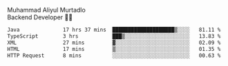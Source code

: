 Muhammad Aliyul Murtadlo
<br>
Backend Developer 👨‍💻
<br>
<!--START_SECTION:waka-->

```txt
Java              17 hrs 37 mins  ████████████████████▒░░░░   81.11 %
TypeScript        3 hrs           ███▒░░░░░░░░░░░░░░░░░░░░░   13.83 %
XML               27 mins         ▓░░░░░░░░░░░░░░░░░░░░░░░░   02.09 %
HTML              17 mins         ▒░░░░░░░░░░░░░░░░░░░░░░░░   01.35 %
HTTP Request      8 mins          ░░░░░░░░░░░░░░░░░░░░░░░░░   00.63 %
```

<!--END_SECTION:waka-->
